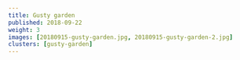 ```yaml
---
title: Gusty garden
published: 2018-09-22
weight: 3
images: [20180915-gusty-garden.jpg, 20180915-gusty-garden-2.jpg]
clusters: [gusty-garden]
---
```

